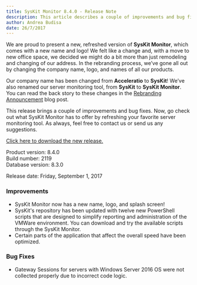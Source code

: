 ```yaml
---
title: SysKit Monitor 8.4.0 - Release Note
description: This article describes a couple of improvements and bug fixes delivered in SysKit Monitor – 8.4.0.
author: Andrea Budisa
date: 26/7/2017
---
```


We are proud to present a new, refreshed version of __SysKit Monitor__, which comes with a new name and logo! We felt like a change and, with a move to new office space, we decided we might do a bit more than just remodeling and changing of our address. In the rebranding process, we’ve gone all out by changing the company name, logo, and names of all our products.

Our company name has been changed from __Acceleratio__ to __SysKit__! We’ve also renamed our server monitoring tool, from __SysKit__ to __SysKit Monitor__. You can read the back story to these changes in the [Rebranding Announcement](https://www.syskit.com/blog/rebranding-announcement-syskit) blog post.

This release brings a couple of improvements and bug fixes. Now, go check out what SysKit Monitor has to offer by refreshing your favorite server monitoring tool. As always, feel free to contact us or send us any suggestions.

[Click here to download the new release.](https://www.syskit.com/products/monitor/download)

Product version: 8.4.0  
Build number: 2119  
Database version: 8.3.0

Release date: Friday, September 1, 2017

### Improvements

+ SysKit Monitor now has a new name, logo, and splash screen!
+ SysKit's repository has been updated with twelve new PowerShell scripts that are designed to simplify reporting and administration of the VMWare environment. You can download and try the available scripts through the SysKit Monitor.
+ Certain parts of the application that affect the overall speed have been optimized.

### Bug Fixes

+ Gateway Sessions for servers with Windows Server 2016 OS were not collected properly due to incorrect code logic.
